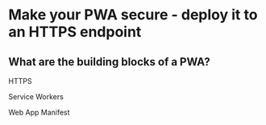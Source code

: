 # Make your PWA secure - deploy it to an HTTPS endpoint

## What are the building blocks of a PWA?

HTTPS

Service Workers

Web App Manifest